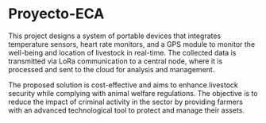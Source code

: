 # Proyecto-ECA
This project designs a system of portable devices that integrates temperature sensors, heart rate monitors, and a GPS module to monitor the well-being and location of livestock in real-time. The collected data is transmitted via LoRa communication to a central node, where it is processed and sent to the cloud for analysis and management.

The proposed solution is cost-effective and aims to enhance livestock security while complying with animal welfare regulations. The objective is to reduce the impact of criminal activity in the sector by providing farmers with an advanced technological tool to protect and manage their assets.
